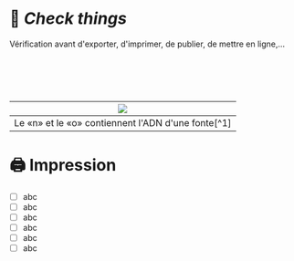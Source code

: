 # 📝 *Check things*
  Vérification avant d'exporter, d'imprimer, de publier, de mettre en ligne,…
# &nbsp;

|![](links/Typo_Parameters_01.jpg) |
|:---:|
| Le «n» et le «o» contiennent l'ADN d'une fonte[^1]           |

# 🖨️ Impression

- [ ] abc
- [ ] abc
- [ ] abc
- [ ] abc
- [ ] abc
- [ ] abc

